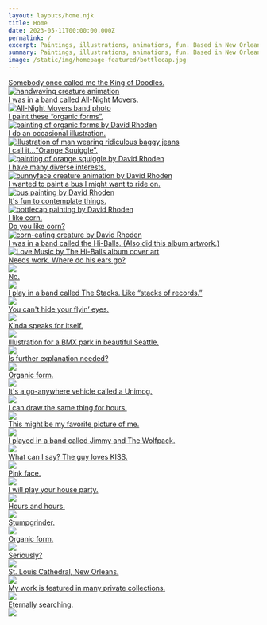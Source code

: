```yaml
---
layout: layouts/home.njk
title: Home
date: 2023-05-11T00:00:00.000Z
permalink: /
excerpt: Paintings, illustrations, animations, fun. Based in New Orleans, Louisiana.
summary: Paintings, illustrations, animations, fun. Based in New Orleans, Louisiana.
image: /static/img/homepage-featured/bottlecap.jpg
---
```


<div class="grid-home">
  <div class="grid-square">
  <a href="/animations/">
    <div class="overlay">Somebody once called me the King of Doodles.</div>
    <img src="/static/img/homepage-featured/160628_waver_600.gif" alt="handwaving creature animation"></a></div>
  <div class="grid-square">
    <a href="/tags/all-night-movers/">
    <div class="overlay">I was in a band called All-Night Movers.</div>
    <img src="/static/img/homepage-featured/all-night-movers-cover-aug-3-2002.jpg" alt="All-Night Movers band photo"></a></div>
  <div class="grid-square">
  <a href="/tags/paintings/">
    <div class="overlay">I paint these &ldquo;organic forms&rdquo;.</div>
    <img src="/static/img/homepage-featured/organicforms.jpg" alt="painting of organic forms by David Rhoden"></a></div>
  <div class="grid-square">
  <a href="/illustrations/">
    <div class="overlay">I do an occasional illustration.</div>
    <img src="/static/img/homepage-featured/baggyfinal.jpg" alt="illustration of man wearing ridiculous baggy jeans"></a></div>
  <div class="grid-square">
    <a href="/paintings/">
    <div class="overlay">I call it...&ldquo;Orange Squiggle&rdquo;.</div>
    <img src="/static/img/homepage-featured/orangesquiggle02-edit.jpg" alt="painting of orange squiggle by David Rhoden"></a></div>
  <div class="grid-square">
    <a href="/animations/">
    <div class="overlay">I have many diverse interests.</div>
    <img src="/static/img/homepage-featured/bunnyface-jan-10-2021.gif" alt="bunnyface creature animation by David Rhoden"></a></div>
  <div class="grid-square">
  <a href="/paintings/">
    <div class="overlay">I wanted to paint a bus I might want to ride on.</div>
    <img src="/static/img/homepage-featured/bus-painting-sep-24-2019.webp" alt="bus painting by David Rhoden"></a></div>
  <div class="grid-square">
    <a href="/paintings/">
    <div class="overlay">It's fun to contemplate things.</div>
    <img src="/static/img/homepage-featured/bottlecap.jpg" alt="bottlecap painting by David Rhoden"></a></div>
  <div class="grid-square">
    <a href="/paintings/">
    <div class="overlay">I like corn.<br>Do you like corn?</div>
    <img src="/static/img/homepage-featured/cornmanreadyfortheworld.webp" alt="corn-eating creature by David Rhoden"></a></div>
  <div class="grid-square">
    <a href="/tags/hi-balls/">
    <div class="overlay">I was in a band called the Hi-Balls. (Also did this album artwork.)</div>
    <img src="/static/img/homepage-featured/coverLoveMusic.jpg"  alt="Love Music by The Hi-Balls album cover art"></a></div>
  <div class="grid-square">
    <a href="/tags/animations/">
    <div class="overlay">Needs work. Where do his ears go?</div>
    <img src="/static/img/homepage-featured/dailyRar02-redo-improve.gif"></a></div>
  <div class="grid-square">
    <a href="/paintings/">
    <div class="overlay">No.</div>
    <img src="/static/img/homepage-featured/negatorygoodbuddy-edit.jpg"></a></div>
  <div class="grid-square">
    <a href="/tags/the-stacks/">
    <div class="overlay">I play in a band called The Stacks. Like &ldquo;stacks of records.&rdquo;</div>
    <img src="/static/img/homepage-featured/stacks-at-gasa-gasa-edit.jpg"></a></div>
  <div class="grid-square">
    <a href="/animations/">
    <div class="overlay">You can't hide your flyin&rsquo; eyes.</div>
    <img src="/static/img/homepage-featured/flyingeyes140709.gif"></a></div>
  <div class="grid-square">
    <a href="/tags/paintings/">
    <div class="overlay">Kinda speaks for itself.</div>
    <img src="/static/img/homepage-featured/fuckhead.jpg"></a></div>
  <div class="grid-square">
    <a href="/illustrations/">
    <div class="overlay">Illustration for a BMX park in beautiful Seattle.</div>
    <img src="/static/img/homepage-featured/harbo-edit.webp"></a></div>
  <div class="grid-square">
    <a href="/paintings/">
    <div class="overlay">Is further explanation needed?</div>
    <img src="/static/img/homepage-featured/i-dont-like-this-edit.webp"></a></div>
  <div class="grid-square">
    <a href="/paintings/">
    <div class="overlay">Organic form.</div>
    <img src="/static/img/homepage-featured/organicform5-chromeyellow-sq.jpg"></a></div>
  <div class="grid-square">
    <a href="/paintings/">
    <div class="overlay">It's a go-anywhere vehicle called a Unimog.</div>
    <img src="/static/img/homepage-featured/unimog-feb-20-2022.jpg"></a></div>
  <div class="grid-square">
    <a href="/animations/">
    <div class="overlay">I can draw the same thing for hours.</div>
    <img src="/static/img/homepage-featured/head-shaker.gif"></a></div>
  <div class="grid-square">
    <a href="/rock/">
    <div class="overlay">This might be my favorite picture of me.</div>
    <img src="/static/img/homepage-featured/all-night-movers-ferrara-window-by-jeff-pounds-edit.jpg"></a></div>
  <div class="grid-square">
    <a href="/tags/jimmy-and-the-wolfpack/">
    <div class="overlay">I played in a band called Jimmy and The Wolfpack.</div>
    <img src="/static/img/homepage-featured/jatwp_illustrationonly.png"></a></div>
  <div class="grid-square">
    <a href="/paintings/">
    <div class="overlay">What can I say? The guy loves KISS.</div>
    <img src="/static/img/homepage-featured/kissguy2-sized.jpg"></a></div>
  <div class="grid-square">
    <a href="/paintings/">
    <div class="overlay">Pink face.</div>
    <img src="/static/img/homepage-featured/pink-face-sized.jpg"></a></div>
  <div class="grid-square">
    <a href="/tags/house-shows/">
    <div class="overlay">I will play your house party.</div>
    <img src="/static/img/homepage-featured/all-night-movers-dave-jul-27-2002.jpg"></a></div>
  <div class="grid-square">
    <a href="/animations/">
    <div class="overlay">Hours and hours.</div>
    <img src="/static/img/homepage-featured/clockface.gif"></a></div>
  <div class="grid-square">
    <a href="/paintings/">
    <div class="overlay">Stumpgrinder.</div>
    <img src="/static/img/homepage-featured/rayco-completed-sized-feb-2-2021.jpg"></a></div>
  <div class="grid-square">
    <a href="/paintings/">
    <div class="overlay">Organic form.</div>
    <img src="/static/img/homepage-featured/organic-form-something-jan-17-2021.jpg"></a></div>
  <div class="grid-square">
    <a href="/paintings/">
    <div class="overlay">Seriously?</div>
    <img src="/static/img/homepage-featured/seriously-sized-dec-29-2020.jpg"></a></div>
  <div class="grid-square">
    <a href="/illustrations/">
    <div class="overlay">St. Louis Cathedral, New Orleans.</div>
    <img src="/static/img/homepage-featured/stloufinal.jpg"></a></div>
  <div class="grid-square">
    <a href="/paintings/">
    <div class="overlay">My work is featured in many private collections.</div>
    <img src="/static/img/homepage-featured/upsetguyinbathroom.jpg"></a></div>
  <div class="grid-square">
    <a href="/animations/">
    <div class="overlay">Eternally searching.</div>
    <img src="/static/img/homepage-featured/walkcycle.gif"></a></div>
</div>

